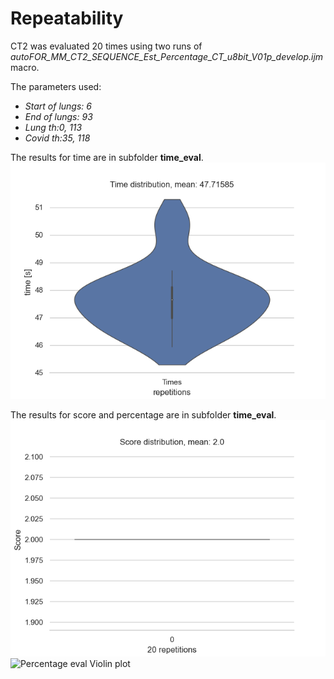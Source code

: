 # Repeatability
CT2 was evaluated 20 times using two runs of *autoFOR_MM_CT2_SEQUENCE_Est_Percentage_CT_u8bit_V01p_develop.ijm* macro.

The parameters used:
 * *Start of lungs: 6*
 * *End of lungs: 93*
 * *Lung th:0, 113*
 * *Covid th:35, 118*

The results for time are in subfolder **time_eval**.
![Time eval Violin plot](time_eval/time_dist_CT2.png)

The results for score and percentage are in subfolder **time_eval**.
![Score eval Violin plot](score_eval/score_dist_CT2.png)
![Percentage eval Violin plot](perc_eval/score_dist_CT2.png)
